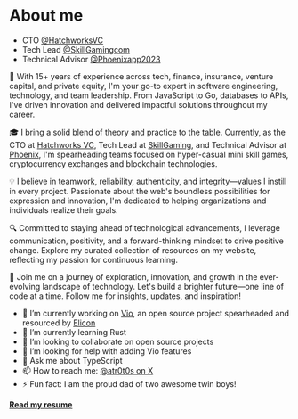 # About me
- CTO [@HatchworksVC](https://twitter.com/HatchworksVC)
- Tech Lead [@SkillGamingcom](https://twitter.com/SkillgamingCom)
- Technical Advisor [@Phoenixapp2023](https://twitter.com/Phoenixapp2023)

🚀 With 15+ years of experience across tech, finance, insurance, venture capital, and private equity, I'm your go-to expert in software engineering, technology, and team leadership. From JavaScript to Go, databases to APIs, I've driven innovation and delivered impactful solutions throughout my career.

🎓 I bring a solid blend of theory and practice to the table. Currently, as the CTO at [Hatchworks VC](https://hatchworksvc.com), Tech Lead at [SkillGaming](https://skillgaming.com), and Technical Advisor at [Phoenix](https://phoenixapp.io), I'm spearheading teams focused on hyper-casual mini skill games, cryptocurrency exchanges and blockchain technologies.

💡 I believe in teamwork, reliability, authenticity, and integrity—values I instill in every project. Passionate about the web's boundless possibilities for expression and innovation, I'm dedicated to helping organizations and individuals realize their goals.

🔍 Committed to staying ahead of technological advancements, I leverage communication, positivity, and a forward-thinking mindset to drive positive change. Explore my curated collection of resources on my website, reflecting my passion for continuous learning.

🌟 Join me on a journey of exploration, innovation, and growth in the ever-evolving landscape of technology. Let's build a brighter future—one line of code at a time. Follow me for insights, updates, and inspiration!

- 🔭 I’m currently working on [Vio](https://github.com/0xAtrotos/vio-boilerplate), an open source project spearheaded and resourced by [Elicon](https://elicon.io)
- 🌱 I’m currently learning Rust
- 👯 I’m looking to collaborate on open source projects
- 🤔 I’m looking for help with adding Vio features
- 💬 Ask me about TypeScript
- 📫 How to reach me: [@atr0t0s on X](https://x.com/atr0t0s)
- ⚡ Fun fact: I am the proud dad of two awesome twin boys!

**[Read my resume](https://github.com/0xAtrotos/0xAtrotos/blob/main/RESUME.md)**